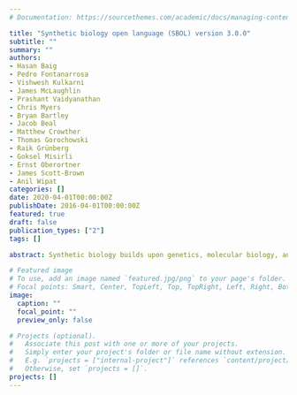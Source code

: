 ```yaml
---
# Documentation: https://sourcethemes.com/academic/docs/managing-content/

title: "Synthetic biology open language (SBOL) version 3.0.0"
subtitle: ""
summary: ""
authors:
- Hasan Baig
- Pedro Fontanarrosa
- Vishwesh Kulkarni
- James McLaughlin
- Prashant Vaidyanathan
- Chris Myers
- Bryan Bartley
- Jacob Beal
- Matthew Crowther
- Thomas Gorochowski
- Raik Grünberg
- Goksel Misirli
- Ernst Oberortner
- James Scott-Brown
- Anil Wipat
categories: []
date: 2020-04-01T00:00:00Z
publishDate: 2016-04-01T00:00:00Z
featured: true
draft: false
publication_types: ["2"]
tags: []

abstract: Synthetic biology builds upon genetics, molecular biology, and metabolic engineering by applying engineering principles to the design of biological systems. When designing a synthetic system, synthetic biologists need to exchange information about multiple types of molecules, the intended behavior of the system, and actual experimental measurements. The Synthetic Biology Open Language (SBOL) has been developed as a standard to support the specification and exchange of biological design information in synthetic biology, following an open community process involving both wet bench scientists and dry scientific modelers and software developers, across academia, industry, and other institutions. This document describes SBOL 3.0.0, which condenses and simplifies previous versions of SBOL based on experiences in deployment across a variety of scientific and industrial settings. In particular, SBOL 3.0.0, (1) separates sequence features from part/sub-part relationships, (2) renames Component Definition/Component to Component/Sub-Component, (3) merges Component and Module classes, (4) ensures consistency between data model and ontology terms, (5) extends the means to define and reference Sub-Components, (6) refines requirements on object URIs, (7) enables graph-based serialization, (8) moves Systems Biology Ontology (SBO) for Component types, (9) makes all sequence associations explicit, (10) makes interfaces explicit, (11) generalizes Sequence Constraints into a general structural Constraint class, and (12) expands the set of allowed constraints.

# Featured image
# To use, add an image named `featured.jpg/png` to your page's folder.
# Focal points: Smart, Center, TopLeft, Top, TopRight, Left, Right, BottomLeft, Bottom, BottomRight.
image: 
  caption: ""
  focal_point: ""
  preview_only: false

# Projects (optional).
#   Associate this post with one or more of your projects.
#   Simply enter your project's folder or file name without extension.
#   E.g. `projects = ["internal-project"]` references `content/project/deep-learning/index.md`.
#   Otherwise, set `projects = []`.
projects: []
---
```

